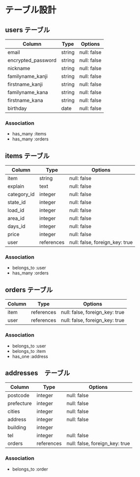 # テーブル設計

## users テーブル

| Column              | Type   | Options     |
| ------------------- | ------ | ----------- |
| email               | string | null: false |
| encrypted_password  | string | null: false |
| nickname            | string | null: false |
| familyname_kanji    | string | null: false | 
| firstname_kanji     | string | null: false |
| familyname_kana     | string | null: false | 
| firstname_kana      | string | null: false |
| birthday            | date   | null: false |

### Association

- has_many :items
- has_many :orders


## items テーブル

| Column      | Type       | Options                        |
| ----------  | ---------- | ------------------------------ |
| item        | string     | null: false                    | 
| explain     | text       | null: false                    |
| category_id | integer    | null: false                    |
| state_id    | integer    | null: false                    |
| load_id     | integer    | null: false                    |
| area_id     | integer    | null: false                    |
| days_id     | integer    | null: false                    |
| price       | integer    | null: false                    |
| user        | references | null: false, foreign_key: true |

### Association

- belongs_to :user
- has_many :orders


## orders テーブル

| Column       | Type       | Options                        |
| ------------ | ---------- | ------------------------------ |
| item         | references | null: false, foreign_key: true |
| user         | references | null: false, foreign_key: true |

### Association

- belongs_to :user
- belongs_to :item
- has_one :address


## addresses　テーブル

| Column          | Type       | Options                        |
| --------------- | ---------- | ------------------------------ |
| postcode        | integer    | null: false                    |
| prefecture      | integer    | null: false                    |
| cities          | integer    | null: false                    |
| address         | integer    | null: false                    |
| building        | integer    |                                |
| tel             | integer    | null: false                    |
| orders          | references | null: false, foreign_key: true |


### Association

- belongs_to :order